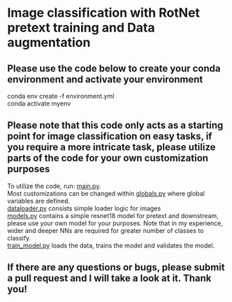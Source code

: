 # Image classification with RotNet pretext training and Data augmentation
## Please use the code below to create your conda environment and activate your environment <br/>
conda env create -f environment.yml <br/>
conda activate myenv <br/>

## Please note that this code only acts as a starting point for image classification on easy tasks, if you require a more intricate task, please utilize parts of the code for your own customization purposes <br/>

To utilize the code, run: [main.py](https://github.com/allenZhangPersonal/imageClassifySSL/blob/main/scripts/main.py). <br/>
Most customizations can be changed within [globals.py](https://github.com/allenZhangPersonal/imageClassifySSL/blob/main/scripts/globals.py) where global variables are defined. <br/>
[dataloader.py](https://github.com/allenZhangPersonal/imageClassifySSL/blob/main/scripts/dataloader.py) consists simple loader logic for images <br/>
[models.py](https://github.com/allenZhangPersonal/imageClassifySSL/blob/main/scripts/models.py) contains a simple resnet18 model for pretext and downstream, please use your own model for your purposes. Note that in my experience, wider and deeper NNs are required for greater number of classes to classify. <br/>
[train_model.py](https://github.com/allenZhangPersonal/imageClassifySSL/blob/main/scripts/train_model.py) loads the data, trains the model and validates the model. <br/>


## If there are any questions or bugs, please submit a pull request and I will take a look at it. Thank you!
